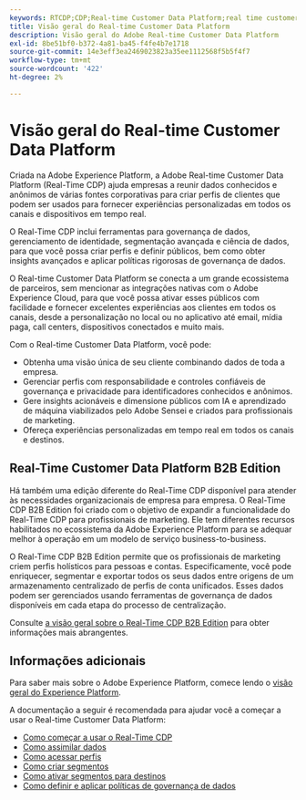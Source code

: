 ```yaml
---
keywords: RTCDP;CDP;Real-time Customer Data Platform;real time customer data platform;real time cdp;cdp;Customer AI
title: Visão geral do Real-time Customer Data Platform
description: Visão geral do Adobe Real-time Customer Data Platform
exl-id: 8be51bf0-b372-4a81-ba45-f4fe4b7e1718
source-git-commit: 14e3eff3ea2469023823a35ee1112568f5b5f4f7
workflow-type: tm+mt
source-wordcount: '422'
ht-degree: 2%

---
```


# Visão geral do Real-time Customer Data Platform

Criada na Adobe Experience Platform, a Adobe Real-time Customer Data Platform (Real-Time CDP) ajuda empresas a reunir dados conhecidos e anônimos de várias fontes corporativas para criar perfis de clientes que podem ser usados para fornecer experiências personalizadas em todos os canais e dispositivos em tempo real.

O Real-Time CDP inclui ferramentas para governança de dados, gerenciamento de identidade, segmentação avançada e ciência de dados, para que você possa criar perfis e definir públicos, bem como obter insights avançados e aplicar políticas rigorosas de governança de dados.

O Real-time Customer Data Platform se conecta a um grande ecossistema de parceiros, sem mencionar as integrações nativas com o Adobe Experience Cloud, para que você possa ativar esses públicos com facilidade e fornecer excelentes experiências aos clientes em todos os canais, desde a personalização no local ou no aplicativo até email, mídia paga, call centers, dispositivos conectados e muito mais.

Com o Real-time Customer Data Platform, você pode:

* Obtenha uma visão única de seu cliente combinando dados de toda a empresa.
* Gerenciar perfis com responsabilidade e controles confiáveis de governança e privacidade para identificadores conhecidos e anônimos.
* Gere insights acionáveis e dimensione públicos com IA e aprendizado de máquina viabilizados pelo Adobe Sensei e criados para profissionais de marketing.
* Ofereça experiências personalizadas em tempo real em todos os canais e destinos.

## Real-Time Customer Data Platform B2B Edition

Há também uma edição diferente do Real-Time CDP disponível para atender às necessidades organizacionais de empresa para empresa. O Real-Time CDP B2B Edition foi criado com o objetivo de expandir a funcionalidade do Real-Time CDP para profissionais de marketing. Ele tem diferentes recursos habilitados no ecossistema da Adobe Experience Platform para se adequar melhor à operação em um modelo de serviço business-to-business.

O Real-Time CDP B2B Edition permite que os profissionais de marketing criem perfis holísticos para pessoas e contas. Especificamente, você pode enriquecer, segmentar e exportar todos os seus dados entre origens de um armazenamento centralizado de perfis de conta unificados. Esses dados podem ser gerenciados usando ferramentas de governança de dados disponíveis em cada etapa do processo de centralização.

Consulte [a visão geral sobre o Real-Time CDP B2B Edition](./b2b-overview.md) para obter informações mais abrangentes.

## Informações adicionais

Para saber mais sobre o Adobe Experience Platform, comece lendo o [visão geral do Experience Platform](../landing/home.md).

A documentação a seguir é recomendada para ajudar você a começar a usar o Real-time Customer Data Platform:

* [Como começar a usar o Real-Time CDP](get-started.md)
* [Como assimilar dados](sources/sources-overview.md)
* [Como acessar perfis](profile/profile-overview.md)
* [Como criar segmentos](segmentation/segmentation-overview.md)
* [Como ativar segmentos para destinos](destinations/overview.md)
* [Como definir e aplicar políticas de governança de dados](privacy/data-governance-overview.md)
